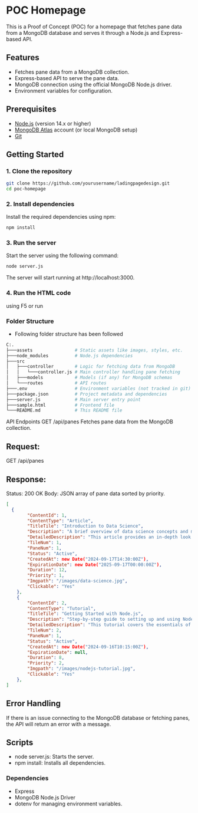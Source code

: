 # POC Homepage

This is a Proof of Concept (POC) for a homepage that fetches pane data from a MongoDB database and serves it through a Node.js and Express-based API.

## Features
- Fetches pane data from a MongoDB collection.
- Express-based API to serve the pane data.
- MongoDB connection using the official MongoDB Node.js driver.
- Environment variables for configuration.

## Prerequisites
- [Node.js](https://nodejs.org/) (version 14.x or higher)
- [MongoDB Atlas](https://www.mongodb.com/cloud/atlas) account (or local MongoDB setup)
- [Git](https://git-scm.com/)

## Getting Started

### 1. Clone the repository
```bash
git clone https://github.com/yourusername/ladingpagedesign.git
cd poc-homepage
```
### 2. Install dependencies
Install the required dependencies using npm:
```bash
npm install
```
### 3. Run the server
Start the server using the following command:
```bash
node server.js
```
The server will start running at http://localhost:3000.

### 4. Run the HTML code
using F5 or run

### Folder Structure
- Following folder structure has been followed
```bash
C:.
├───assets                # Static assets like images, styles, etc.
├───node_modules          # Node.js dependencies
├───src
│   ├───controller        # Logic for fetching data from MongoDB
│   │   └───controller.js # Main controller handling pane fetching
│   ├───models            # Models (if any) for MongoDB schemas
│   └───routes            # API routes
├───.env                  # Environment variables (not tracked in git)
├───package.json          # Project metadata and dependencies
├───server.js             # Main server entry point
├───sample.html           # Frontend file
└───README.md             # This README file
```
API Endpoints
GET /api/panes
Fetches pane data from the MongoDB collection.

## Request:
GET /api/panes
## Response:
Status: 200 OK
Body: JSON array of pane data sorted by priority.

```json
[
  {
        "ContentId": 1,
        "ContentType": "Article",
        "TitleTile": "Introduction to Data Science",
        "Description": "A brief overview of data science concepts and methodologies.",
        "DetailedDescription": "This article provides an in-depth look into data science, including its applications, tools, and techniques used in the field. It covers fundamental concepts and offers practical insights for beginners and professionals alike.",
        "TileNum": 1,
        "PaneNum": 1,
        "Status": "Active",
        "CreatedAt": new Date("2024-09-17T14:30:00Z"),
        "ExpirationDate": new Date("2025-09-17T00:00:00Z"),
        "Duration": 12,
        "Priority": 1,
        "Imgpath": "/images/data-science.jpg",
        "Clickable": "Yes"
    },
    {
        "ContentId": 2,
        "ContentType": "Tutorial",
        "TitleTile": "Getting Started with Node.js",
        "Description": "Step-by-step guide to setting up and using Node.js.",
        "DetailedDescription": "This tutorial covers the essentials of Node.js, including installation, setup, and writing your first Node.js application. It is aimed at developers new to the platform and provides practical examples to get started quickly.",
        "TileNum": 2,
        "PaneNum": 1,
        "Status": "Active",
        "CreatedAt": new Date("2024-09-16T10:15:00Z"),
        "ExpirationDate": null,
        "Duration": 8,
        "Priority": 2,
        "Imgpath": "/images/nodejs-tutorial.jpg",
        "Clickable": "Yes"
    },
]
```
## Error Handling
If there is an issue connecting to the MongoDB database or fetching panes, the API will return an error with a message.

## Scripts
- node server.js: Starts the server.
- npm install: Installs all dependencies.
### Dependencies
- Express
- MongoDB Node.js Driver
- dotenv for managing environment variables.
